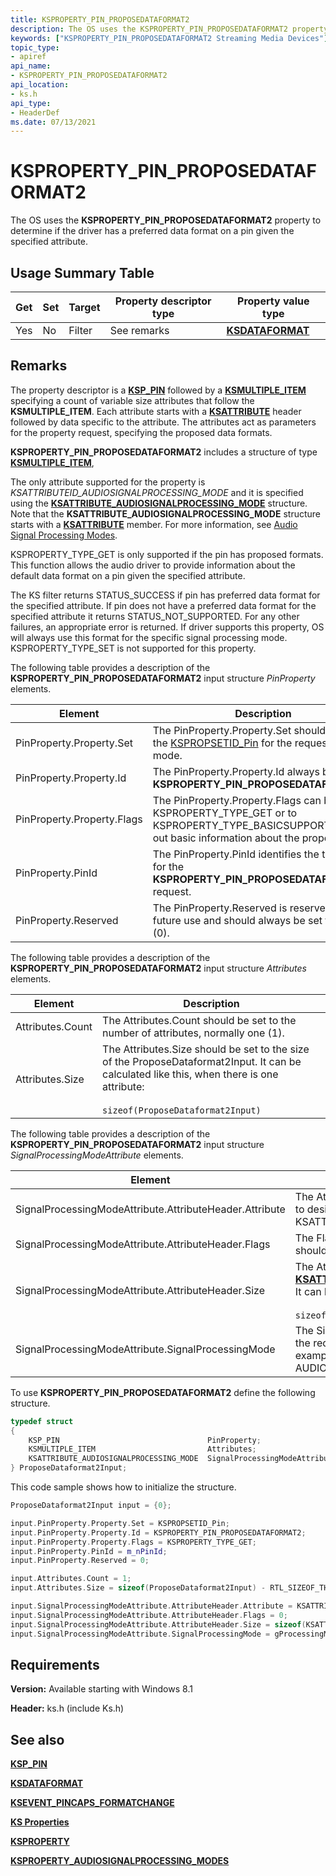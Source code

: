 ```yaml
---
title: KSPROPERTY_PIN_PROPOSEDATAFORMAT2
description: The OS uses the KSPROPERTY_PIN_PROPOSEDATAFORMAT2 property to determine if pins instantiated by the pin factory support specific data formats.
keywords: ["KSPROPERTY_PIN_PROPOSEDATAFORMAT2 Streaming Media Devices"]
topic_type:
- apiref
api_name:
- KSPROPERTY_PIN_PROPOSEDATAFORMAT2
api_location:
- ks.h
api_type:
- HeaderDef
ms.date: 07/13/2021
---
```


# KSPROPERTY_PIN_PROPOSEDATAFORMAT2

The OS uses the **KSPROPERTY_PIN_PROPOSEDATAFORMAT2** property to determine if the driver has a preferred data format on a pin given the specified attribute.

## Usage Summary Table

| Get | Set | Target | Property descriptor type | Property value type |
|--|--|--|--|--|
| Yes | No | Filter | See remarks  |  [**KSDATAFORMAT**](/windows-hardware/drivers/ddi/ks/ns-ks-ksdataformat)  |

## Remarks

The property descriptor is a [**KSP_PIN**](/windows-hardware/drivers/ddi/ks/ns-ks-ksp_pin) followed by a [**KSMULTIPLE_ITEM**](/windows-hardware/drivers/ddi/ks/ns-ks-ksmultiple_item) specifying a count of variable size attributes that follow the **KSMULTIPLE_ITEM**. Each attribute starts with a [**KSATTRIBUTE**](/windows-hardware/drivers/ddi/ks/ns-ks-ksattribute) header followed by data specific to the attribute. The attributes act as parameters for the property request, specifying the proposed data formats.

**KSPROPERTY_PIN_PROPOSEDATAFORMAT2** includes a structure of type [**KSMULTIPLE_ITEM**](/windows-hardware/drivers/ddi/ks/ns-ks-ksdataformat),

The only attribute  supported for the property is *KSATTRIBUTEID_AUDIOSIGNALPROCESSING_MODE*
and it is specified using the [**KSATTRIBUTE_AUDIOSIGNALPROCESSING_MODE**](/windows-hardware/drivers/ddi/ksmedia/ns-ksmedia-tagksattribute_audiosignalprocessing_mode) structure. Note that the **KSATTRIBUTE_AUDIOSIGNALPROCESSING_MODE** structure starts with a [**KSATTRIBUTE**](/windows-hardware/drivers/ddi/ks/ns-ks-ksattribute) member. For more information, see [Audio Signal Processing Modes](../audio/audio-signal-processing-modes.md).

KSPROPERTY_TYPE_GET is only supported if the pin has proposed formats. This function allows the audio driver to provide information about the default data format on a pin given the specified attribute.

The KS filter returns STATUS_SUCCESS if pin has preferred data format for the specified attribute. If pin does not have a preferred data format for the specified attribute it returns STATUS_NOT_SUPPORTED. For any other failures, an appropriate error is returned. If driver supports this property, OS will always use this format for the specific signal processing mode.
KSPROPERTY_TYPE_SET is not supported for this property.

The following table provides a description of the **KSPROPERTY_PIN_PROPOSEDATAFORMAT2** input structure *PinProperty* elements.

| Element | Description |
|--|--|
| PinProperty.Property.Set | The PinProperty.Property.Set should be set to the [KSPROPSETID_Pin](kspropsetid-pin.md) for the requested mode. |
| PinProperty.Property.Id | The PinProperty.Property.Id always be set to **KSPROPERTY_PIN_PROPOSEDATAFORMAT2**. |
| PinProperty.Property.Flags | The PinProperty.Property.Flags can be set to KSPROPERTY_TYPE_GET or to KSPROPERTY_TYPE_BASICSUPPORT to find out basic information about the property. |
| PinProperty.PinId | The PinProperty.PinId identifies the target pin for the **KSPROPERTY_PIN_PROPOSEDATAFORMAT2** request. |
| PinProperty.Reserved | The PinProperty.Reserved is reserved for future use and should always be set to zero (0). |

The following table provides a description of the **KSPROPERTY_PIN_PROPOSEDATAFORMAT2** input structure *Attributes* elements.

| Element | Description |
|--|--|
| Attributes.Count | The Attributes.Count should be set to the number of attributes, normally one (1). |
| Attributes.Size | The Attributes.Size should be set to the size of the ProposeDataformat2Input. It can be calculated like this, when there is one attribute:<br><br>`sizeof(ProposeDataformat2Input)` |

The following table provides a description of the **KSPROPERTY_PIN_PROPOSEDATAFORMAT2** input structure *SignalProcessingModeAttribute* elements.

| Element | Description |
|--|--|
| SignalProcessingModeAttribute.AttributeHeader.Attribute | The AttributeHeader.Attribute element should be set to desired KSATTRIBUTEID_AUDIOSIGNALPROCESSING_MODE. |
| SignalProcessingModeAttribute.AttributeHeader.Flags | The Flags element is reserved for future use and should always be set to zero (0). |
| SignalProcessingModeAttribute.AttributeHeader.Size | The AttributeHeader.Size indicates the size of [**KSATTRIBUTE_AUDIOSIGNALPROCESSING_MODE**](/windows-hardware/drivers/ddi/ksmedia/ns-ksmedia-tagksattribute_audiosignalprocessing_mode). It can be calculated like this:<br><br>`sizeof(KSATTRIBUTE_AUDIOSIGNALPROCESSING_MODE)` |
| SignalProcessingModeAttribute.SignalProcessingMode | The SignalProcessingMode element should be set to the requested SIGNALPROCESSINGMODE for example, AUDIO_SIGNALPROCESSINGMODE_DEFAULT. |

To use **KSPROPERTY_PIN_PROPOSEDATAFORMAT2** define the following structure.

```cpp
typedef struct
{
    KSP_PIN                                 PinProperty;
    KSMULTIPLE_ITEM                         Attributes;
    KSATTRIBUTE_AUDIOSIGNALPROCESSING_MODE  SignalProcessingModeAttribute;
} ProposeDataformat2Input;
```

This code sample shows how to initialize the structure.

```cpp
ProposeDataformat2Input input = {0};

input.PinProperty.Property.Set = KSPROPSETID_Pin;  
input.PinProperty.Property.Id = KSPROPERTY_PIN_PROPOSEDATAFORMAT2;  
input.PinProperty.Property.Flags = KSPROPERTY_TYPE_GET;  
input.PinProperty.PinId = m_nPinId;  
input.PinProperty.Reserved = 0;     

input.Attributes.Count = 1;
input.Attributes.Size = sizeof(ProposeDataformat2Input) - RTL_SIZEOF_THROUGH_FIELD(ProposeDataformat2Input, PinProperty);

input.SignalProcessingModeAttribute.AttributeHeader.Attribute = KSATTRIBUTEID_AUDIOSIGNALPROCESSING_MODE;
input.SignalProcessingModeAttribute.AttributeHeader.Flags = 0;
input.SignalProcessingModeAttribute.AttributeHeader.Size = sizeof(KSATTRIBUTE_AUDIOSIGNALPROCESSING_MODE);
input.SignalProcessingModeAttribute.SignalProcessingMode = gProcessingMode;
```

## Requirements

**Version:** Available starting with Windows 8.1

**Header:** ks.h (include Ks.h)

## See also

[**KSP_PIN**](/windows-hardware/drivers/ddi/ks/ns-ks-ksp_pin)

[**KSDATAFORMAT**](/windows-hardware/drivers/ddi/ks/ns-ks-ksdataformat)

[**KSEVENT_PINCAPS_FORMATCHANGE**](../audio/ksevent-pincaps-formatchange.md)

[**KS Properties**](ks-properties.md)

[**KSPROPERTY**](ksproperty-structure.md)

[**KSPROPERTY_AUDIOSIGNALPROCESSING_MODES**](../audio/ksproperty-audiosignalprocessing-modes.md)
